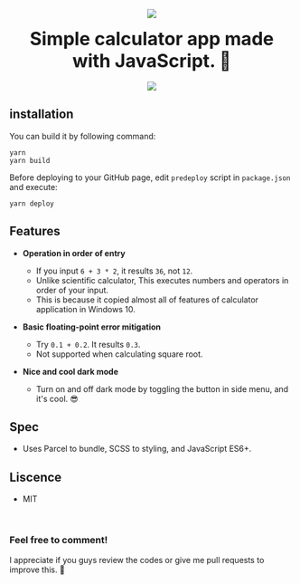 <p align="center">
<img src="https://user-images.githubusercontent.com/46087960/103329827-f8d79480-4aa1-11eb-9b93-7732dd99669a.png">
<br><br>
<strong><font size="6">Simple calculator app made with JavaScript. 🧮</font></strong>
<br><br>
<img src="https://hits.seeyoufarm.com/api/count/incr/badge.svg?url=https%3A%2F%2Fgithub.com%2FO-Kreator%2FWeb-calculator&count_bg=%2379C83D&title_bg=%23555555&icon=&icon_color=%23E7E7E7&title=hits&edge_flat=false">
</p>

## installation

You can build it by following command:
```shell
yarn
yarn build
```

Before deploying to your GitHub page, edit `predeploy` script in `package.json` and execute:
```shell
yarn deploy
```

## Features

- **Operation in order of entry**
  - If you input `6 + 3 * 2`, it results `36`, not `12`.
  - Unlike scientific calculator, This executes numbers and operators in order of your input.
  - This is because it copied almost all of features of calculator application in Windows 10.

- **Basic floating-point error mitigation**
  - Try `0.1 + 0.2`. It results `0.3`.
  - Not supported when calculating square root.

- **Nice and cool dark mode**
  - Turn on and off dark mode by toggling the button in side menu, and it's cool. 😎

## Spec
- Uses Parcel to bundle, SCSS to styling, and JavaScript ES6+.

## Liscence
- MIT

<br>

### Feel free to comment!
I appreciate if you guys review the codes or give me pull requests to improve this. 🙏
